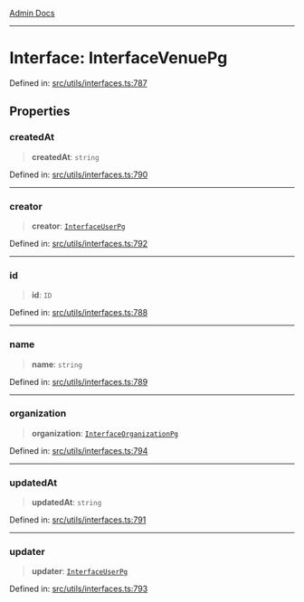 [Admin Docs](/)

***

# Interface: InterfaceVenuePg

Defined in: [src/utils/interfaces.ts:787](https://github.com/PalisadoesFoundation/talawa-admin/blob/main/src/utils/interfaces.ts#L787)

## Properties

### createdAt

> **createdAt**: `string`

Defined in: [src/utils/interfaces.ts:790](https://github.com/PalisadoesFoundation/talawa-admin/blob/main/src/utils/interfaces.ts#L790)

***

### creator

> **creator**: [`InterfaceUserPg`](utils\interfaces\README\interfaces\InterfaceUserPg.md)

Defined in: [src/utils/interfaces.ts:792](https://github.com/PalisadoesFoundation/talawa-admin/blob/main/src/utils/interfaces.ts#L792)

***

### id

> **id**: `ID`

Defined in: [src/utils/interfaces.ts:788](https://github.com/PalisadoesFoundation/talawa-admin/blob/main/src/utils/interfaces.ts#L788)

***

### name

> **name**: `string`

Defined in: [src/utils/interfaces.ts:789](https://github.com/PalisadoesFoundation/talawa-admin/blob/main/src/utils/interfaces.ts#L789)

***

### organization

> **organization**: [`InterfaceOrganizationPg`](utils\interfaces\README\interfaces\InterfaceOrganizationPg.md)

Defined in: [src/utils/interfaces.ts:794](https://github.com/PalisadoesFoundation/talawa-admin/blob/main/src/utils/interfaces.ts#L794)

***

### updatedAt

> **updatedAt**: `string`

Defined in: [src/utils/interfaces.ts:791](https://github.com/PalisadoesFoundation/talawa-admin/blob/main/src/utils/interfaces.ts#L791)

***

### updater

> **updater**: [`InterfaceUserPg`](utils\interfaces\README\interfaces\InterfaceUserPg.md)

Defined in: [src/utils/interfaces.ts:793](https://github.com/PalisadoesFoundation/talawa-admin/blob/main/src/utils/interfaces.ts#L793)
